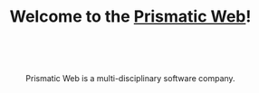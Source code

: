 <h1 align="center">Welcome to the <a href="https://prismaticweb.io">Prismatic Web</a>!</h1>
<br/>
<p align="center">
  <!--<img src="" alt="Prismatic Web logo">-->
  <br/><br/>
  Prismatic Web is a multi-disciplinary software company.
  <br/><br/>
</p>